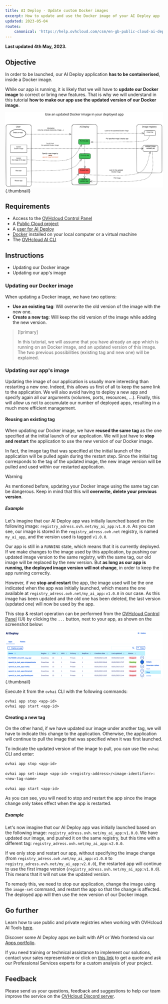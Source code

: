```yaml
---
title: AI Deploy - Update custom Docker images
excerpt: How to update and use the Docker image of your AI Deploy app
updated: 2023-05-04
routes:
    canonical: 'https://help.ovhcloud.com/csm/en-gb-public-cloud-ai-deploy-update-custom-docker-image?id=kb_article_view&sysparm_article=KB0057968'
---
```


**Last updated 4th May, 2023.**

## Objective

In order to be launched, our AI Deploy application **has to be containerised**, inside a Docker image. 

While our app is running, it is likely that we will have to **update our Docker image** to correct or bring new features. That is why we will understand in this tutorial **how to make our app use the updated version of our Docker image**. 

![image](images/update_docker_img_deploy.svg){.thumbnail}

## Requirements

- Access to the [OVHcloud Control Panel](https://www.ovh.com/auth/?action=gotomanager&from=https://www.ovh.pl/&ovhSubsidiary=pl)
- A [Public Cloud project](/pages/public_cloud/compute/create_a_public_cloud_project)
- A [user for AI Deploy](/pages/public_cloud/ai_machine_learning/gi_01_manage_users)
- [Docker](https://www.docker.com/get-started) installed on your local computer or a virtual machine
- The [OVHcloud AI CLI](/pages/public_cloud/ai_machine_learning/cli_10_howto_install_cli)

## Instructions

- Updating our Docker image
- Updating our app's image

### Updating our Docker image

When updating a Docker image, we have two options: 

- **Use an existing tag**: Will overwrite the old version of the image with the new one. 
- **Create a new tag**: Will keep the old version of the image while adding the new version.

> [!primary]
>
> In this tutorial, we will assume that you have already an app which is running on an Docker image, and an updated version of this image. The two previous possibilities (existing tag and new one) will be explained.
>

### Updating our app's image

Updating the image of our application is usually more interesting than restarting a new one. Indeed, this allows us first of all to keep the same link to the application. We will also avoid having to deploy a new app and specify again all our arguments (volumes, ports, resources, ...). Finally, this will allow us not to accumulate our number of deployed apps, resulting in a much more efficient management.

#### Reusing an existing tag

When updating our Docker image, we have **reused the same tag** as the one specified at the initial launch of our application. We will just have to **stop and restart** the application to use the new version of our Docker image. 

In fact, the image tag that was specified at the initial launch of the application will be pulled again during the restart step. Since the initial tag corresponds to the tag of the updated image, the new image version will be pulled and used within our restarted application.

> [!warning]
>
>As mentioned before, updating your Docker image using the same tag can be dangerous. Keep in mind that this will **overwrite, delete your previous version**.
>

##### Example 

Let's imagine that our AI Deploy app was initially launched based on the following image: `registry_adress.ovh.net/my_ai_app:v1.0.0`. As you can see, our image is stored in the `registry_adress.ovh.net` registry, is named `my_ai_app`, and the version used is tagged `v1.0.0`. 

Our app is still in a `RUNNING` state, which means that it is currently deployed. If we make changes to the image used by this application, by pushing our updated image version to the same registry, with the same tag, our old image will be replaced by the new version. But **as long as our app is running, the deployed image version will not change**, in order to keep the app running correctly.

However, if we **stop and restart** the app, the image used will be the one indicated when the app was initially launched, which means the one available at `registry_adress.ovh.net/my_ai_app:v1.0.0` in our case. As this image has been updated and the old one has been deleted, the last version (updated one) will now be used by the app.

This stop & restart operation can be performed from the [OVHcloud Control Panel](https://www.ovh.com/auth/?action=gotomanager&from=https://www.ovh.pl/&ovhSubsidiary=pl) (UI) by clicking the `...` button, next to your app, as shown on the screenshot below:

![image](images/stop_start_app_control-panel.png){.thumbnail}

Execute it from the `ovhai` CLI with the following commands:

```console
ovhai app stop <app-id>
ovhai app start <app-id>
```

#### Creating a new tag

On the other hand, if we have updated our image under another tag, we will have to indicate this change to the application. Otherwise, the application will continue to pull the image that was specified when it was first launched. 

To indicate the updated version of the image to pull, you can use the `ovhai` CLI and enter:

```console
ovhai app stop <app-id>

ovhai app set-image <app-id> <registry-address>/<image-identifier>:<new-tag-name>

ovhai app start <app-id>
```

As you can see, you will need to stop and restart the app since the image change only takes effect when the app is restarted.

##### Example 

Let's now imagine that our AI Deploy app was initially launched based on the following image: `registry_adress.ovh.net/my_ai_app:v1.0.0`. We have updated our image, and pushed it on the same registry, but this time with a different tag: `registry_adress.ovh.net/my_ai_app:v2.0.0`.

If we only stop and restart our app, without specifying the image change (from `registry_adress.ovh.net/my_ai_app:v1.0.0` to `registry_adress.ovh.net/my_ai_app:v2.0.0`), the restarted app will continue to use the first image version (`registry_adress.ovh.net/my_ai_app:v1.0.0`). This means that it will not use the updated version.

To remedy this, we need to stop our application, change the image using the `image-set` command, and restart the app so that the change is affected. The deployed app will then use the new version of our Docker image.

## Go further

Learn how to use public and private registries when working with OVHcloud AI Tools [here](/pages/public_cloud/ai_machine_learning/gi_07_manage_registry).

Discover some AI Deploy apps we built with API or Web frontend via our [Apps portfolio](/pages/public_cloud/ai_machine_learning/deploy_guide_05_app_portfolio).

If you need training or technical assistance to implement our solutions, contact your sales representative or click on [this link](https://www.ovhcloud.com/pl/professional-services/) to get a quote and ask our Professional Services experts for a custom analysis of your project.

## Feedback

Please send us your questions, feedback and suggestions to help our team improve the service on the [OVHcloud Discord server](https://discord.gg/ovhcloud).
